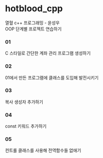 # hotblood_cpp

열혈 c++ 프로그래밍 - 윤성우 <br>
OOP 단계별 프로젝트 연습하기

### 01
C 스타일로 간단한 계좌 관리 프로그램 생성하기

### 02
01에서 만든 프로그램에 클래스를 도입해 발전시키기

### 03
복사 생성자 추가하기

### 04
const 키워드 추가하기

### 05
컨트롤 클래스를 사용해 전역함수들 없애기